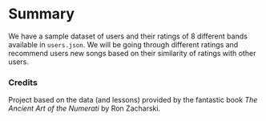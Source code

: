 # Summary
We have a sample dataset of users and their ratings of 8 different bands available in `users.json`.
We will be going through different ratings and recommend users new songs based on
their similarity of ratings with other users.

### Credits
Project based on the data (and lessons) provided by the fantastic book
_The Ancient Art of the Numerati_ by Ron Zacharski.
